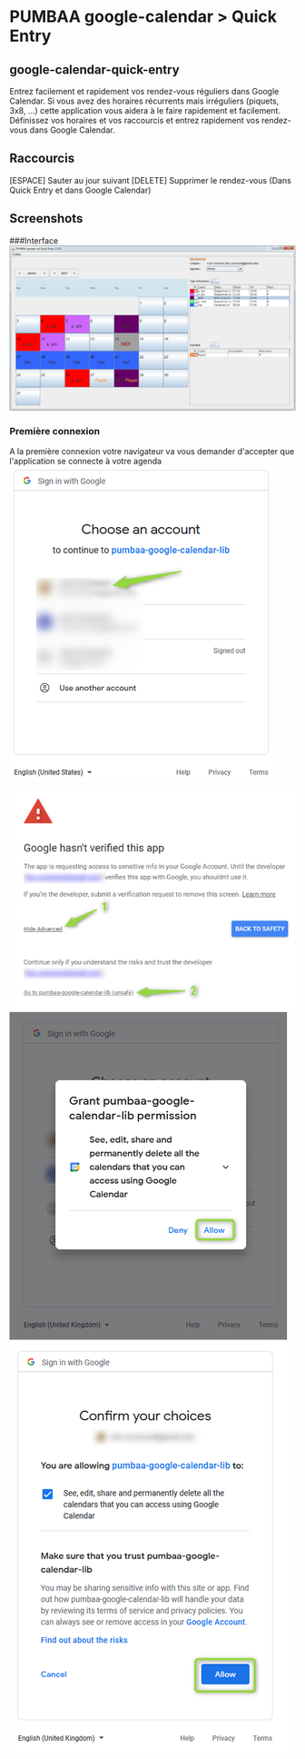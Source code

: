# PUMBAA google-calendar > Quick Entry
## google-calendar-quick-entry

Entrez facilement et rapidement vos rendez-vous réguliers dans Google Calendar.
Si vous avez des horaires récurrents mais irréguliers (piquets, 3x8, ...) cette application vous aidera à le faire rapidement et facilement.
Définissez vos horaires et vos raccourcis et entrez rapidement vos rendez-vous dans Google Calendar.

## Raccourcis
[ESPACE]	Sauter au jour suivant
[DELETE]	Supprimer le rendez-vous (Dans Quick Entry et dans Google Calendar)

## Screenshots
###Interface
![Alt text](./screenshots/screenshot_01.png?raw=true "GUI 1")

### Première connexion
A la première connexion votre navigateur va vous demander d'accepter que l'application se connecte à votre agenda
![Alt text](./screenshots/1st-connect_01.png?raw=true "1st connect 01")
![Alt text](./screenshots/1st-connect_02.png?raw=true "1st connect 02")
![Alt text](./screenshots/1st-connect_03.png?raw=true "1st connect 03")
![Alt text](./screenshots/1st-connect_04.png?raw=true "1st connect 04")
